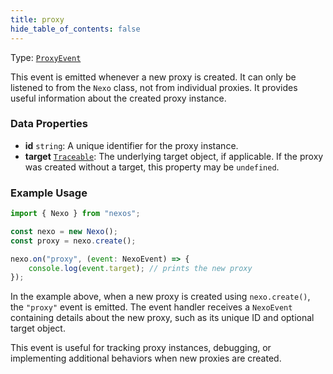 ```yaml
---
title: proxy
hide_table_of_contents: false
---
```


Type: [`ProxyEvent`](../../api/classes/ProxyEvent)

This event is emitted whenever a new proxy is created. It can only be listened to from the `Nexo` class, not from individual proxies. It provides useful information about the created proxy instance.

### Data Properties

- **id** `string`: A unique identifier for the proxy instance.
- **target** [`Traceable`](../../api/type-aliases/Traceable): The underlying target object, if applicable. If the proxy was created without a target, this property may be `undefined`.

### Example Usage

```javascript
import { Nexo } from "nexos";

const nexo = new Nexo();
const proxy = nexo.create();

nexo.on("proxy", (event: NexoEvent) => {
    console.log(event.target); // prints the new proxy
});
```

In the example above, when a new proxy is created using `nexo.create()`, the `"proxy"` event is emitted. The event handler receives a `NexoEvent` containing details about the new proxy, such as its unique ID and optional target object.

This event is useful for tracking proxy instances, debugging, or implementing additional behaviors when new proxies are created.
